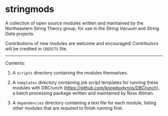 # stringmods
A collection of open source modules written and maintained by the Northeastern String Theory group, for use in the *String Vacuum* and *String Data* projects.

Contributions of new modules are welcome and encouraged! Contributors will be credited in `CREDITS` file.

------------------------------------------------------------------------------------------------------------

Contents:

1) A `scripts` directory containing the modules themselves.

2) A `templates` directory containing job script templates for running these modules with DBCrunch (https://github.com/knowbodynos/DBCrunch), a batch processing package written and maintained by Ross Altman.

3) A `dependencies` directory containing a text file for each module, listing other modules that are required to finish running first.


